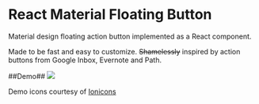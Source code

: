 React Material Floating Button
========================

Material design floating action button implemented as a React component.

Made to be fast and easy to customize.
~~Shamelessly~~ inspired by action buttons from Google Inbox, Evernote and Path.

##Demo##
<img src="http://zippy.gfycat.com/LimitedTatteredFieldmouse.gif">

Demo icons courtesy of [Ionicons](ionicons.com)

